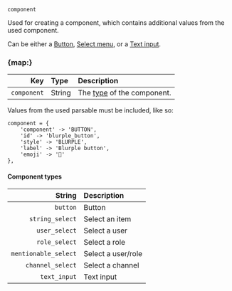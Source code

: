 `component`

Used for creating a component, which contains additional values from the used component.

Can be either a [Button](button.md), [Select menu](select-menu.md), or a [Text input](text-input.md).


### {map:}

|         Key | Type   | Description                                    |
|------------:|:-------|:-----------------------------------------------|
| `component` | String | The [type](#component-types) of the component. |

Values from the used parsable must be included, like so:

```sc
component = {
    'component' -> 'BUTTON',
    'id' -> 'blurple_button',
    'style' -> 'BLURPLE',
    'label' -> 'Blurple button',
    'emoji' -> '🚪'
},
```

#### Component types

|               String | Description        |
|---------------------:|:-------------------|
|             `button` | Button             |
|      `string_select` | Select an item     |
|        `user_select` | Select a user      |
|        `role_select` | Select a role      |
| `mentionable_select` | Select a user/role |
|     `channel_select` | Select a channel   |
|         `text_input` | Text input         |